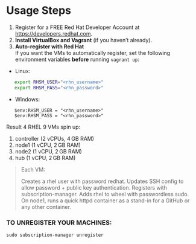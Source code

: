 # Usage Steps

1. Register for a FREE Red Hat Developer Account at https://developers.redhat.com.
1. **Install VirtualBox and Vagrant** (if you haven’t already).
2. **Auto-register with Red Hat**  
   If you want the VMs to automatically register, set the following environment variables **before** running `vagrant up`:

- Linux:
```bash
   export RHSM_USER="<rhn_username>"
   export RHSM_PASS="<rhn_password>"
```

- Windows:
```
   $env:RHSM_USER = "<rhn_username>"
   $env:RHSM_PASS = "<rhn_password>"
```

Result
4 RHEL 9 VMs spin up:

1. controller (2 vCPUs, 4 GB RAM)
2. node1 (1 vCPU, 2 GB RAM)
3. node2 (1 vCPU, 2 GB RAM)
4. hub (1 vCPU, 2 GB RAM)


>Each VM:
>
>Creates a rhel user with password redhat.
>Updates SSH config to allow password + public key authentication.
>Registers with subscription-manager.
>Adds rhel to wheel with passwordless sudo.
>On node1, runs a quick httpd container as a stand-in for a GitHub or any other container.


### TO UNREGISTER YOUR MACHINES:
```
sudo subscription-manager unregister
```
